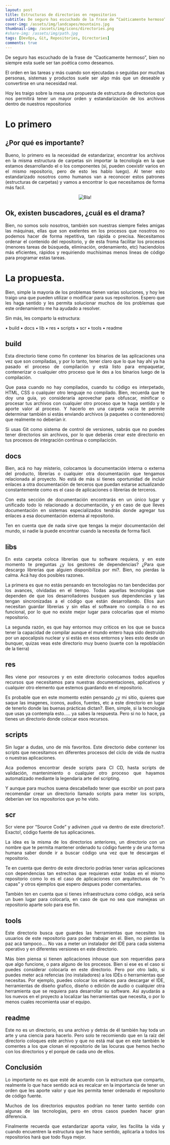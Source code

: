 ```yaml
---
layout: post
title: Estructuras de directorios en repositorios
subtitle: De seguro has escuchado de la frase de “Caóticamente hermoso”, bien no siempre esta suele ser tan poética como deseamos. 
cover-img: /assets/img/landcapes/mountains.jpg
thumbnail-img: /assets/img/icons/directories.png
#share-img: /assets/img/path.jpg
tags: [DevOps, Git, Repositories, Directories]
comments: true
---
```

<p style='text-align: justify;'>
De seguro has escuchado de la frase de “Caoticamente hermoso”, bien no siempre esta suele ser tan poética como deseamos.
</p>

<p style='text-align: justify;'>
El orden en las tareas y más cuando son ejecutadas o seguidas por muchas personas, sistemas y productos suele ser algo más que un deseable y convertirse en una necesidad real.
</p>

<p style='text-align: justify;'>
Hoy les traigo sobre la mesa una propuesta de estructura de directorios que nos permitirá tener un mayor orden y estandarización de los archivos dentro de nuestros repositorios
</p>

# Lo primero
## ¿Por qué es importante?
<p style='text-align: justify;'>
Bueno, lo primero es la necesidad de estandarizar, encontrar los archivos en la misma estructura de carpetas sin importar la tecnología en la que estamos desarrollando el o los componentes (si, pueden coexistir varios en el mismo repositorio, pero de esto les hablo luego). Al tener esto estandarizado nosotros como humanos van a reconocer estos patrones (estructuras de carpetas) y vamos a encontrar lo que necesitamos de forma más facil.
</p>
<div style="width: 100%; text-align: center;">
    <p><img src="../assets/img/memes/create-directory.jpg" alt="Bla!"></p>
</div>

## Ok, existen buscadores, ¿cuál es el drama?
<p style='text-align: justify;'>
Bien, no somos solo nosotros, también son nuestras siempre fieles amigas las máquinas, ellas que son exelentes en los procesos que nosotros no podemos hacer de forma repetitiva, tan rápida o precisa.
Necesitamos ordenar el contenido del repositorio, y de esta froma facilitar los procesos (menores tareas de búsqueda, eliminación, ordenamiento, etc) haciendolos más eficientes, rápidos y requiriendo muchísimas menos lineas de código para programar estas tareas.
</p>

# La propuesta.
<p style='text-align: justify;'>
Bien, simple la mayoría de los problemas tienen varias soluciones, y hoy les traigo una que pueden utilizar o modificar para sus repositorios.
Espero que les haga sentido y les permita solucionar muchos de los problemas que este ordenamiento me ha ayudado a resolver.
</p>

<p style='text-align: justify;'>
Sin más, les comparto la estructura:
</p>

• build
• docs
• lib
• res
• scripts
• scr
• tools
• readme

## build
<p style='text-align: justify;'>
Esta directorio tiene como fin contener los binarios de las aplicaciones una vez que son compiladas, y por lo tanto, tener claro que lo que hay ahí ya ha pasado el proceso de compilación y está listo para empaquetar, contenerizar o cualquier otro proceso que le des a los binarios luego de la compilación.
</p>

<p style='text-align: justify;'>
Que pasa cuando no hay compilados, cuando tu código es interpetado, HTML, CSS o cualquier otro lenguaje no compilado. Bien, recuerda que te doy una guia, yo consideraría aprovechar para obfuscar, minificar o procesar tus archivos con cualquier otro proceso que te haga sentido y le aporte valor al proceso. Y hacerlo en una carpeta vacia te permite determinar también si estás enviando archivos (a paquetes o contenedores) que realmente no deberían ir.
</p>

<p style='text-align: justify;'>
Si usas Git como sistema de control de versiones, sabrás que no puedes tener directorios sin archivos, por lo que deberás crear este directorio en tus procesos de integración continua o compilacicón.
</p>

## docs
<p style='text-align: justify;'>
Bien, acá no hay misterio, colocamos la documentación interna o externa del producto, librerías o cualquier otra documentación que tengamos relacionada al proyecto. No está de más si tienes oportunidad de incluir enlaces a otra documentación de terceros que puedan estarse actualizando constantemente como es el caso de aplicaciones o librerías de terceros.
</p>

<p style='text-align: justify;'>
Con esta sección de documentación encontrarás en un único lugar y unificado todo lo relacionado a documentación, y en caso de que lleves documentación en sistemas especializados tendrás donde agregar tus enlaces a esa documentación externa al repositorio. 
</p>

<p style='text-align: justify;'>
Ten en cuenta que de nada sirve que tengas la mejor documentación del mundo, si nadie la puede encontrar cuando la necesita de forma fácil. 
</p>

## libs
<p style='text-align: justify;'>
En esta carpeta coloca librerías que tu software requiera, y en este momento te preguntas ¿y los gestores de dependencias? ¿Para que descargo librerías que alguien disponibiliza por mi?. Bien, no pierdas la calma. Acá hay dos posibles razones. 
</p>

<p style='text-align: justify;'>
La primera es que no estás pensando en tecnologías no tan bendecidas por los avances, olvidadas en el tiempo. Todas aquellas tecnologias que dependen de que los desarrolladores busquen sus dependencias y las tengan sincronizadas a el código que están desarrollando. Ellos aun necesitan guardar librerias y sin ellas el software no compila o no es funcional, por lo que no existe mejor lugar para colocarlas que el mismo repositorio.
</p>

<p style='text-align: justify;'>
La segunda razón, es que hay entornos muy criticos en los que se busca tener la capacidad de compilar aunque el mundo entero haya sido destruido por un apocalipsis nuclear y si estás en esos entornos y lees esto desde un bunquer, quizas veas este directorio muy bueno (suerte con la repoblación de la tierra)
</p>

## res
<p style='text-align: justify;'>
Res viene por resources y en este directorio colocamos todos aquellos recursos que necesitamos para nuestras documentaciones, aplicativos y cualquier otro elemento que estemos guardando en el repositorio.
</p>

<p style='text-align: justify;'>
Es probable que en este momento estén pensando ¿y mi sitio, quieres que saque las imagenes, iconos, audios, fuentes, etc a este directorio en lugar de tenerlo donde las buenas prácticas dictan?. Bien, simple, si la tecnologia que usas ya contempla esto..... ya sabes la respuesta. Pero si no lo hace, ya tienes un directorio donde colocar esos recursos.
</p>

## scripts
<p style='text-align: justify;'>
Sin lugar a dudas, uno de mis favoritos. Este directorio debe contener los scripts que necesitamos en diferentes procesos del ciclo de vida de nustra o nuestras aplicaciones.
</p>

<p style='text-align: justify;'>
Aca podemos encontrar desde scripts para CI CD, hasta scripts de validación, mantenimiento o cualquier otro proceso que hayamos automatizado mediante la legendaria arte del scripting.
</p>

<p style='text-align: justify;'>
Y aunque para muchos suena descabellado tener que escribir un post para recomendar crear un directorio llamado scripts para meter los scripts, deberían ver los repositorios que yo he visto.
</p>

## scr
<p style='text-align: justify;'>
Scr viene por “Source Code” y adivinen ¿qué va dentro de este directorio?. Exacto!, código fuente de tus aplicaciones.
</p>

<p style='text-align: justify;'>
La idea es la misma de los directorios anteriores, un directorio con un nombre que te permita mantener ordenado tu código fuente y de una forma humana saber donde ir a buscar código una vez que te descargas el repositorio.
</p>

<p style='text-align: justify;'>
Te en cuenta que dentro de este directorio podrías tener varias aplicaciones con dependencias tan estrechas que requieran estar todas en el mismo repositorio como lo es el caso de aplicaciones con arquitecturas de “n capas” y otros ejemplos que espero despues poder comentarles.
</p>

<p style='text-align: justify;'>
También ten en cuenta que si tienes infraestructura como código, acá sería un buen lugar para colocarla, en caso de que no sea que manejeas un repositorio aparte solo para ese fin.
</p>

## tools
<p style='text-align: justify;'>
Este directorio busca que guardes las herramientas que necesiten los usuarios de este repositorio para poder trabajar en él. Bien, no pierdas la paz acá tampoco.... No vas a meter un instalador del IDE para cada sistema operativo y en diferentes versiones en este directorio.
</p>

<p style='text-align: justify;'>
Más bien piensa si tienen aplicaciones inhouse que son requeridas para que algo funcione, o para alguno de los procesos. Bien si ese es el caso si puedes considerar colocarla en este directorio. Pero por otro lado, si puedes meter acá refencias (no instaladores) a los IDEs o herramientas que necesitas. Por ejemplo, puedes colocar los enlaces para descargar el IDE, herramientas de diseño grafico, diseño o edición de audio o cualquier otra herramienta que se requiera para desarrollar su software. Asi ayudarás a los nuevos en el proyecto a localizar las herramientas que necesita, o por lo menos cuales recomienta usar el equipo.
</p>

## readme
<p style='text-align: justify;'>
Este no es un directorio, es una archivo y detrás de él también hay toda un arte y una ciencia para hacerlo. Pero solo te recomiendo que en la raíz del directorio coloques este archivo y que no está mal que en este también le comentes a los que clonan el repositorio de las locuras que hemos hecho con los directorios y el porqué de cada uno de ellos.
</p>

## Conclusión
<p style='text-align: justify;'>
Lo importante no es que esté de acuerdo con la estructura que comparto, realmente lo que hace sentido acá es recalcar en la importancia de tener un orden que les aporte valor y que les permita tener ordenado el repositorio de código fuente.

<p style='text-align: justify;'>
Muchos de los directorios expustos podrían no tener tanto sentido con algunas de las tecnologías, pero en otros casos pueden hacer gran diferencia.

<p style='text-align: justify;'> 
Finalmente recuerda que estandarizar aporta valor, les facilita la vida y cuando encuentren la estructura que les hace sentido, aplicarla a todos los repositorios hará que todo fluya mejor.
</p>